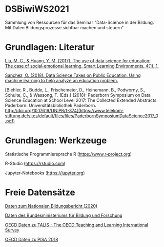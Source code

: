 # DSBiwiWS2021
 Sammlung von Ressourcen für das Seminar "Data-Science in der Bildung. Mit Daten Bildungsprozesse sichtbar machen und steuern"

# Grundlagen: Literatur


[Liu, M. C., & Huang, Y. M. (2017). The use of data science for education: The case of social-emotional learning. Smart Learning Environments, 4(1), 1.](https://slejournal.springeropen.com/articles/10.1186/s40561-016-0040-4)

[Sanchez, O. (2018). Data Science Takes on Public Education. Using machine learning to help analyze an education problem.](https://towardsdatascience.com/data-science-takes-on-public-education-f432910ea9f0)

[Biehler, R., Budde, L., Frischemeier, D., Heinemann, B., Podworny, S., Schulte, C., & Wassong, T. (Eds.) (2018): Paderborn Symposium on Data Science Education at School Level 2017: The Collected Extended Abstracts. Paderborn: Universitätsbibliothek Paderborn. http://doi.org/10.17619/UNIPB/1-374](https://www.telekom-stiftung.de/sites/default/files/files/PaderbornSymposiumDataScience2017_0.pdf)

# Grundlagen: Werkzeuge
Statistische Programmiersprache R (https://www.r-project.org)

R-Studio (https://rstudio.com)

Jupyter-Notebooks (https://jupyter.org)


# Freie Datensätze

[Daten zum Nationalen Bildungsbericht (2020)](https://www.bildungsbericht.de/de/datengrundlagen/daten-2020)

[Daten des Bundesministeriums für Bildung und Forschung](https://www.datenportal.bmbf.de/portal/de/K2.html)

[OECD Daten zu TALIS - The OECD Teaching and Learning International Survey](http://www.oecd.org/education/talis/talis-2018-data.htm)

[OECD Daten zu PISA 2018](https://www.oecd.org/pisa/data/2018database/#d.en.516012)